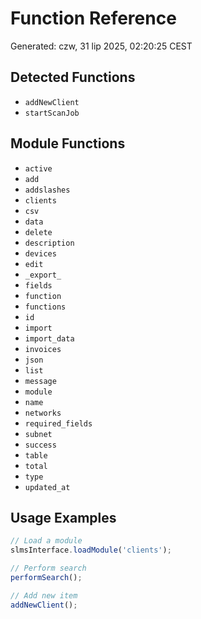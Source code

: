 # Function Reference
Generated: czw, 31 lip 2025, 02:20:25 CEST

## Detected Functions
- `addNewClient`
- `startScanJob`

## Module Functions
- `active`
- `add`
- `addslashes`
- `clients`
- `csv`
- `data`
- `delete`
- `description`
- `devices`
- `edit`
- `_export_`
- `fields`
- `function`
- `functions`
- `id`
- `import`
- `import_data`
- `invoices`
- `json`
- `list`
- `message`
- `module`
- `name`
- `networks`
- `required_fields`
- `subnet`
- `success`
- `table`
- `total`
- `type`
- `updated_at`

## Usage Examples
```javascript
// Load a module
slmsInterface.loadModule('clients');

// Perform search
performSearch();

// Add new item
addNewClient();
```
